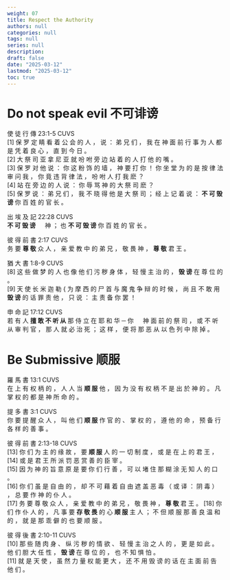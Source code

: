 ```yaml
---
weight: 07 
title: Respect the Authority
authors: null
categories: null
tags: null
series: null
description: 
draft: false
date: "2025-03-12"
lastmod: "2025-03-12"
toc: true
---
```


<!--more-->

# Do not speak evil 不可诽谤

使 徒 行 傳 23:1-5 CUVS  
[1] 保 罗 定 睛 看 着 公 会 的 人 ， 说 ： 弟 兄 们 ， 我 在 神 面 前 行 事 为 人 都 是 凭 着 良 心 ， 直 到 今 日 。   
[2] 大 祭 司 亚 拿 尼 亚 就 吩 咐 旁 边 站 着 的 人 打 他 的 嘴 。   
[3] 保 罗 对 他 说 ： 你 这 粉 饰 的 墙 ， 神 要 打 你 ！ 你 坐 堂 为 的 是 按 律 法 审 问 我 ， 你 竟 违 背 律 法 ， 吩 咐 人 打 我 麽 ？   
[4] 站 在 旁 边 的 人 说 ： 你 辱 骂 神 的 大 祭 司 麽 ？   
[5] 保 罗 说 ： 弟 兄 们 ， 我 不 晓 得 他 是 大 祭 司 ； 经 上 记 着 说 ： <b>不 可 毁 谤</b> 你 百 姓 的 官 长 。

出 埃 及 記 22:28 CUVS   
<b>不 可 毁 谤</b> 　 神 ； 也 <b>不 可 毁 谤</b> 你 百 姓 的 官 长 。  

彼 得 前 書 2:17 CUVS  
务 要 <b>尊 敬</b> 众 人 ， 亲 爱 教 中 的 弟 兄 ， 敬 畏 神 ， <b>尊 敬</b> 君 王 。  

猶 大 書 1:8-9 CUVS  
[8] 这 些 做 梦 的 人 也 像 他 们 污 秽 身 体 ， 轻 慢 主 治 的 ， <b>毁 谤</b> 在 尊 位 的 。   
[9] 天 使 长 米 迦 勒 { 为 摩 西 的 尸 首 与 魔 鬼 争 辩 的 时 候 ， 尚 且 不 敢 用 <b>毁 谤</b> 的 话 罪 责 他 ， 只 说 ： 主 责 备 你 罢 ！

申 命 記 17:12 CUVS  
若 有 人 <b>擅 敢 不 听 从</b> 那 侍 立 在 耶 和 华 ─ 你 　 神 面 前 的 祭 司 ， 或 不 听 从 审 判 官 ， 那 人 就 必 治 死 ； 这 样 ， 便 将 那 恶 从 以 色 列 中 除 掉 。


# Be Submissive 顺服

羅 馬 書 13:1 CUVS  
在 上 有 权 柄 的 ， 人 人 当 <b>顺 服</b> 他 ， 因 为 没 有 权 柄 不 是 出 於 神 的 。 凡 掌 权 的 都 是 神 所 命 的 。

提 多 書 3:1 CUVS  
你 要 提 醒 众 人 ， 叫 他 们 <b>顺 服</b> 作 官 的 、 掌 权 的 ， 遵 他 的 命 ， 预 备 行 各 样 的 善 事 。

彼 得 前 書 2:13-18 CUVS  
[13] 你 们 为 主 的 缘 故 ， 要 <b>顺 服</b> 人 的 一 切 制 度 ， 或 是 在 上 的 君 王 ，   
[14] 或 是 君 王 所 派 罚 恶 赏 善 的 臣 宰 。   
[15] 因 为 神 的 旨 意 原 是 要 你 们 行 善 ， 可 以 堵 住 那 糊 涂 无 知 人 的 口 。   
[16] 你 们 虽 是 自 由 的 ， 却 不 可 藉 着 自 由 遮 盖 恶 毒 （ 或 译 ： 阴 毒 ） ， 总 要 作 神 的 仆 人 。   
[17] 务 要 尊 敬 众 人 ， 亲 爱 教 中 的 弟 兄 ， 敬 畏 神 ， <b>尊 敬</b> 君 王 。
[18] 你 们 作 仆 人 的 ， 凡 事 要 <b>存 敬 畏</b> 的 心 <b>顺 服</b> 主 人 ； 不 但 顺 服 那 善 良 温 和 的 ， 就 是 那 乖 僻 的 也 要 顺 服 。

彼 得 後 書 2:10-11 CUVS  
[10] 那 些 随 肉 身 、 纵 污 秽 的 情 欲 、 轻 慢 主 治 之 人 的 ， 更 是 如 此 。 他 们 胆 大 任 性 ， <b>毁 谤</b> 在 尊 位 的 ， 也 不 知 惧 怕 。   
[11] 就 是 天 使 ， 虽 然 力 量 权 能 更 大 ， 还 不 用 毁 谤 的 话 在 主 面 前 告 他 们 。